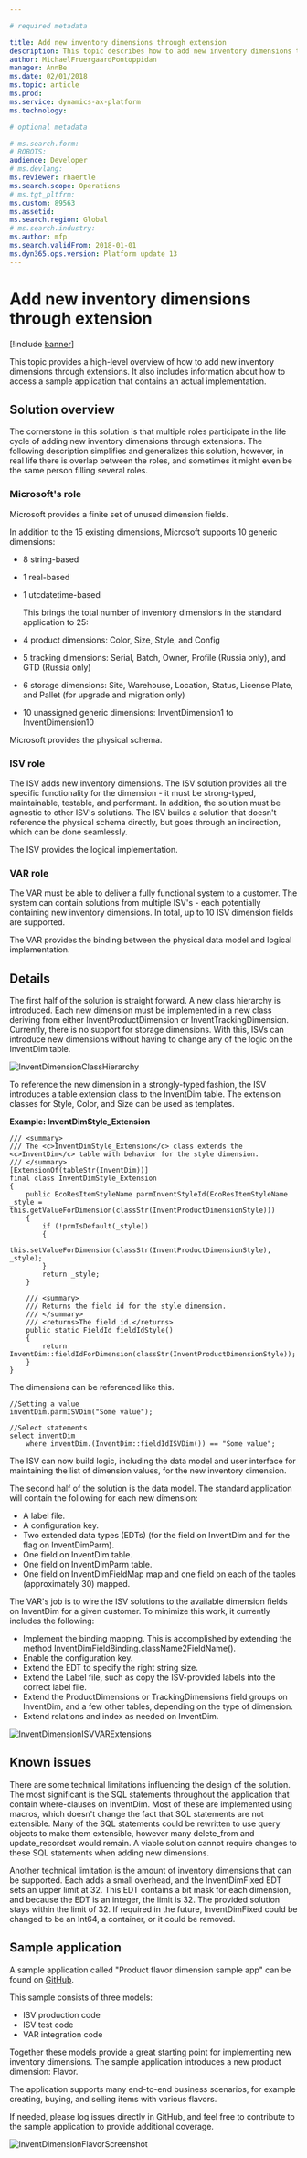 ```yaml
---

# required metadata

title: Add new inventory dimensions through extension
description: This topic describes how to add new inventory dimensions through extensions.
author: MichaelFruergaardPontoppidan
manager: AnnBe
ms.date: 02/01/2018
ms.topic: article
ms.prod: 
ms.service: dynamics-ax-platform
ms.technology: 

# optional metadata

# ms.search.form: 
# ROBOTS: 
audience: Developer
# ms.devlang: 
ms.reviewer: rhaertle
ms.search.scope: Operations
# ms.tgt_pltfrm: 
ms.custom: 89563
ms.assetid: 
ms.search.region: Global
# ms.search.industry: 
ms.author: mfp
ms.search.validFrom: 2018-01-01
ms.dyn365.ops.version: Platform update 13
---
```


# Add new inventory dimensions through extension

[!include [banner](../includes/banner.md)]

This topic provides a high-level overview of how to add new inventory dimensions through extensions. It also includes information about how to access a sample application that contains an actual implementation.

## Solution overview
The cornerstone in this solution is that multiple roles participate in the life cycle of adding new inventory dimensions through extensions. The following description simplifies and generalizes this solution, however, in real life there is overlap between the roles, and sometimes it might even be the same person filling several roles.

### Microsoft's role
Microsoft provides a finite set of unused dimension fields.

In addition to the 15 existing dimensions, Microsoft supports 10 generic dimensions: 
- 8 string-based
- 1 real-based
- 1 utcdatetime-based
 
  This brings the total number of inventory dimensions in the standard application to 25:
- 4 product dimensions: Color, Size, Style, and Config
- 5 tracking dimensions: Serial, Batch, Owner, Profile (Russia only), and GTD (Russia only)
- 6 storage dimensions: Site, Warehouse, Location, Status, License Plate, and Pallet (for upgrade and migration only)
- 10 unassigned generic dimensions: InventDimension1 to InventDimension10

Microsoft provides the physical schema.

### ISV role
The ISV adds new inventory dimensions. The ISV solution provides all the specific functionality for the dimension - it must be strong-typed, maintainable, testable, and performant. In addition, the solution must be agnostic to other ISV's solutions.
The ISV builds a solution that doesn't reference the physical schema directly, but goes through an indirection, which can be done seamlessly. 

The ISV provides the logical implementation.

### VAR role
The VAR must be able to deliver a fully functional system to a customer. The system can contain solutions from multiple ISV's - each potentially containing new inventory dimensions. In total, up to 10 ISV dimension fields are supported.

The VAR provides the binding between the physical data model and logical implementation.

## Details
The first half of the solution is straight forward. A new class hierarchy is introduced. Each new dimension must be implemented in a new class deriving from either InventProductDimension or InventTrackingDimension. Currently, there is no support for storage dimensions. With this, ISVs can introduce new dimensions without having to change any of the logic on the InventDim table. 

![InventDimensionClassHierarchy](media/InventDimensions1.png)

To reference the new dimension in a strongly-typed fashion, the ISV introduces a table extension class to the InventDim table. The extension classes for Style, Color, and Size can be used as templates.
 
**Example: InventDimStyle_Extension** 

```
/// <summary>
/// The <c>InventDimStyle_Extension</c> class extends the <c>InventDim</c> table with behavior for the style dimension.
/// </summary>
[ExtensionOf(tableStr(InventDim))]
final class InventDimStyle_Extension
{
    public EcoResItemStyleName parmInventStyleId(EcoResItemStyleName _style = this.getValueForDimension(classStr(InventProductDimensionStyle)))
    {
        if (!prmIsDefault(_style))
        {
            this.setValueForDimension(classStr(InventProductDimensionStyle), _style);
        }
        return _style;
    }

    /// <summary>
    /// Returns the field id for the style dimension.
    /// </summary>
    /// <returns>The field id.</returns>
    public static FieldId fieldIdStyle()
    {
        return InventDim::fieldIdForDimension(classStr(InventProductDimensionStyle));
    }
}
```

The dimensions can be referenced like this.

```
//Setting a value
inventDim.parmISVDim("Some value");

//Select statements
select inventDim
    where inventDim.(InventDim::fieldIdISVDim()) == "Some value";
```

The ISV can now build logic, including the data model and user interface for maintaining the list of dimension values, for the new inventory dimension.

The second half of the solution is the data model. The standard application will contain the following for each new dimension:
- A label file.
- A configuration key.
- Two extended data types (EDTs) (for the field on InventDim and for the flag on InventDimParm).
- One field on InventDim table.
- One field on InventDimParm table.
- One field on InventDimFieldMap map and one field on each of the tables (approximately 30) mapped.

The VAR's job is to wire the ISV solutions to the available dimension fields on InventDim for a given customer. To minimize this work, it currently includes the following:
- Implement the binding mapping. This is accomplished by extending the method InventDimFieldBinding.className2FieldName().
- Enable the configuration key.
- Extend the EDT to specify the right string size.
- Extend the Label file, such as copy the ISV-provided labels into the correct label file.
- Extend the ProductDimensions or TrackingDimensions field groups on InventDim, and a few other tables, depending on the type of dimension.
- Extend relations and index as needed on InventDim.

![InventDimensionISVVARExtensions](media/InventDimensions4.png)

## Known issues

There are some technical limitations influencing the design of the solution. The most significant is the SQL statements throughout the application that contain where-clauses on InventDim. Most of these are implemented using macros, which doesn't change the fact that SQL statements are not extensible. Many of the SQL statements could be rewritten to use query objects to make them extensible, however many delete_from and update_recordset would remain. A viable solution cannot require changes to these SQL statements when adding new dimensions.

Another technical limitation is the amount of inventory dimensions that can be supported. Each adds a small overhead, and the InventDimFixed EDT sets an upper limit at 32. This EDT contains a bit mask for each dimension, and because the EDT is an integer, the limit is 32. The provided solution stays within the limit of 32. If required in the future, InventDimFixed could be changed to be an Int64, a container, or it could be removed.

## Sample application

A sample application called "Product flavor dimension sample app" can be found on [GitHub](https://github.com/Microsoft/Product-flavor-dimension-sample-app). 

This sample consists of three models: 
 - ISV production code
 - ISV test code
 - VAR integration code
 
Together these models provide a great starting point for implementing new inventory dimensions. The sample application introduces a new product dimension: Flavor. 

The application supports many end-to-end business scenarios, for example creating, buying, and selling items with various flavors.

If needed, please log issues directly in GitHub, and feel free to contribute to the sample application to provide additional coverage.
 
![InventDimensionFlavorScreenshot](media/InventDimensions5.jpg)
